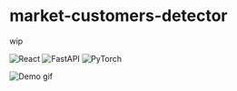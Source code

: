 # market-customers-detector

wip

![React](https://img.shields.io/badge/react-%2320232a.svg?style=for-the-badge&logo=react&logoColor=%2361DAFB)
![FastAPI](https://img.shields.io/badge/FastAPI-005571?style=for-the-badge&logo=fastapi)
![PyTorch](https://img.shields.io/badge/PyTorch-%23EE4C2C.svg?style=for-the-badge&logo=PyTorch&logoColor=white)

<!-- ![Oracle](https://img.shields.io/badge/Oracle-F80000?style=for-the-badge&logo=oracle&logoColor=white) -->

![Demo gif](./docs/demo.gif)
